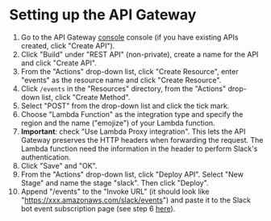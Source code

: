 # Setting up the API Gateway

1. Go to the API Gateway [console](https://console.aws.amazon.com/apigateway) console (if you have existing APIs created, click "Create API").
2. Click "Build" under "REST API" (non-private), create a name for the API and click "Create API".
3. From the "Actions" drop-down list, click "Create Resource", enter "events" as the resource name and click "Create Resource".
4. Click `/events` in the "Resources" directory, from the "Actions" drop-down list, click "Create Method".
5. Select "POST" from the drop-down list and click the tick mark.
6. Choose "Lambda Function" as the integration type and specify the region and the name ("emojize") of your Lambda function.
7. **Important**: check "Use Lambda Proxy integration". This lets the API Gateway preserves the HTTP headers when forwarding the request. The Lambda function need the information in the header to perform Slack's authentication.
8. Click "Save" and "OK".
9. From the "Actions" drop-down list, click "Deploy API". Select "New Stage" and name the stage "slack". Then click "Deploy".
10. Append "/events" to the "Invoke URL" (it should look like "https://xxx.amazonaws.com/slack/events") and paste it to the Slack bot event subscription page (see step 6 [here](https://github.com/cw75/torchMojiBot/tree/master/slack)).
